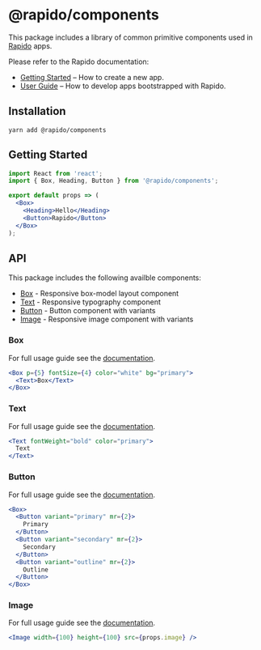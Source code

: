# @rapido/components

This package includes a library of common primitive components used in [Rapido](https://github.com/rapidojs/rapido) apps.

Please refer to the Rapido documentation:

- [Getting Started](https://rapidojs.org/docs/getting-started) – How to create a new app.
- [User Guide](https://rapidojs.org/) – How to develop apps bootstrapped with Rapido.

## Installation

```
yarn add @rapido/components
```

## Getting Started

```jsx
import React from 'react';
import { Box, Heading, Button } from '@rapido/components';

export default props => (
  <Box>
    <Heading>Hello</Heading>
    <Button>Rapido</Button>
  </Box>
);
```

## API

This package includes the following availble components:

- [Box](#box) - Responsive box-model layout component
- [Text](#text) - Responsive typography component
- [Button](#button) - Button component with variants
- [Image](#image) - Responsive image component with variants

### Box

For full usage guide see the [documentation](https://rapidojs.org/docs/components#box).

```jsx
<Box p={5} fontSize={4} color="white" bg="primary">
  <Text>Box</Text>
</Box>
```

### Text

For full usage guide see the [documentation](https://rapidojs.org/docs/components#text).

```jsx
<Text fontWeight="bold" color="primary">
  Text
</Text>
```

### Button

For full usage guide see the [documentation](https://rapidojs.org/docs/components#button).

```jsx
<Box>
  <Button variant="primary" mr={2}>
    Primary
  </Button>
  <Button variant="secondary" mr={2}>
    Secondary
  </Button>
  <Button variant="outline" mr={2}>
    Outline
  </Button>
</Box>
```

### Image

For full usage guide see the [documentation](https://rapidojs.org/docs/components#image).

```jsx
<Image width={100} height={100} src={props.image} />
```
